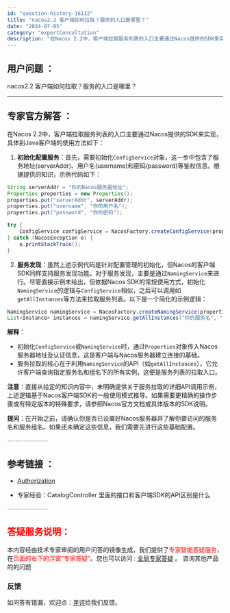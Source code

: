 ```yaml
---
id: "question-history-16112"
title: "nacos2.2 客户端如何拉取？服务的入口是哪里？"
date: "2024-07-05"
category: "expertConsultation"
description: "在Nacos 2.2中，客户端拉取服务列表的入口主要通过Nacos提供的SDK来实现，具体到Java客户端的使用方法如下：1. **初始化配置服务**：首先，需要初始化`ConfigService`对象，这一步中包含了服务地址(serverAddr)、用户名(username)和密码(passwor"
---
```


## 用户问题 ： 
 nacos2.2 客户端如何拉取？服务的入口是哪里？  

---------------
## 专家官方解答 ：

在Nacos 2.2中，客户端拉取服务列表的入口主要通过Nacos提供的SDK来实现，具体到Java客户端的使用方法如下：

1. **初始化配置服务**：首先，需要初始化`ConfigService`对象，这一步中包含了服务地址(serverAddr)、用户名(username)和密码(password)等鉴权信息。根据提供的知识，示例代码如下：

```java
String serverAddr = "你的Nacos服务器地址";
Properties properties = new Properties();
properties.put("serverAddr", serverAddr);
properties.put("username", "你的用户名");
properties.put("password", "你的密码");

try {
    ConfigService configService = NacosFactory.createConfigService(properties);
} catch (NacosException e) {
    e.printStackTrace();
}
```

2. **服务发现**：虽然上述示例代码是针对配置管理的初始化，但Nacos的客户端SDK同样支持服务发现功能。对于服务发现，主要是通过`NamingService`来进行。尽管直接示例未给出，但依据Nacos SDK的常规使用方式，初始化`NamingService`的逻辑与`ConfigService`相似，之后可以调用如`getAllInstances`等方法来拉取服务列表。以下是一个简化的示例逻辑：

```java
NamingService namingService = NacosFactory.createNamingService(properties);
List<Instance> instances = namingService.getAllInstances("你的服务名", "你的组名");
```

**解释**：
- 初始化`ConfigService`或`NamingService`时，通过`Properties`对象传入Nacos服务器地址及认证信息，这是客户端与Nacos服务器建立连接的基础。
- 服务拉取的核心在于利用`NamingService`的API（如`getAllInstances`），它允许客户端查询指定服务名和组名下的所有实例，这便是服务列表的拉取入口。

**注意**：直接从给定的知识内容中，未明确提供关于服务拉取的详细API调用示例，上述逻辑基于Nacos客户端SDK的一般使用模式推导。如果需要更精确的操作步骤或有特定版本的特殊要求，请参照Nacos官方文档或具体版本的SDK说明。

**提问**：在开始之前，请确认你是否已设置好Nacos服务器并了解你要访问的服务名和服务组名。如果还未确定这些信息，我们需要先进行这些基础配置。


<font color="#949494">---------------</font> 


## 参考链接 ：

* [Authorization](https://nacos.io/docs/latest/guide/user/auth)
 
 * 专家经验：CatalogController 里面的接口和客户端SDK的API区别是什么 


 <font color="#949494">---------------</font> 
 


## <font color="#FF0000">答疑服务说明：</font> 

本内容经由技术专家审阅的用户问答的镜像生成，我们提供了<font color="#FF0000">专家智能答疑服务</font>，在<font color="#FF0000">页面的右下的浮窗”专家答疑“</font>。您也可以访问 : [全局专家答疑](https://answer.opensource.alibaba.com/docs/intro) 。 咨询其他产品的的问题

### 反馈
如问答有错漏，欢迎点：[差评](https://ai.nacos.io/user/feedbackByEnhancerGradePOJOID?enhancerGradePOJOId=16132)给我们反馈。
